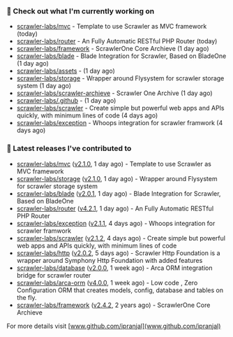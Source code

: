 ### 👷 Check out what I'm currently working on

- [scrawler-labs/mvc](https://github.com/scrawler-labs/mvc) - Template to use Scrawler as MVC framework (today)
- [scrawler-labs/router](https://github.com/scrawler-labs/router) - An Fully Automatic RESTful PHP Router (today)
- [scrawler-labs/framework](https://github.com/scrawler-labs/framework) - ScrawlerOne Core Archieve (1 day ago)
- [scrawler-labs/blade](https://github.com/scrawler-labs/blade) - Blade Integration for Scrawler, Based on BladeOne (1 day ago)
- [scrawler-labs/assets](https://github.com/scrawler-labs/assets) -  (1 day ago)
- [scrawler-labs/storage](https://github.com/scrawler-labs/storage) - Wrapper around Flysystem for scrawler storage system (1 day ago)
- [scrawler-labs/scrawler-archieve](https://github.com/scrawler-labs/scrawler-archieve) - Scrawler One Archive (1 day ago)
- [scrawler-labs/.github](https://github.com/scrawler-labs/.github) -  (1 day ago)
- [scrawler-labs/scrawler](https://github.com/scrawler-labs/scrawler) - Create simple but powerful web apps and APIs quickly, with minimum lines of code (4 days ago)
- [scrawler-labs/exception](https://github.com/scrawler-labs/exception) - Whoops integration for scrawler framwork (4 days ago)

### 🔭 Latest releases I've contributed to

- [scrawler-labs/mvc](https://github.com/scrawler-labs/mvc) ([v2.1.0](https://github.com/scrawler-labs/mvc/releases/tag/v2.1.0), 1 day ago) - Template to use Scrawler as MVC framework
- [scrawler-labs/storage](https://github.com/scrawler-labs/storage) ([v2.1.0](https://github.com/scrawler-labs/storage/releases/tag/v2.1.0), 1 day ago) - Wrapper around Flysystem for scrawler storage system
- [scrawler-labs/blade](https://github.com/scrawler-labs/blade) ([v2.0.1](https://github.com/scrawler-labs/blade/releases/tag/v2.0.1), 1 day ago) - Blade Integration for Scrawler, Based on BladeOne
- [scrawler-labs/router](https://github.com/scrawler-labs/router) ([v4.2.1](https://github.com/scrawler-labs/router/releases/tag/v4.2.1), 1 day ago) - An Fully Automatic RESTful PHP Router
- [scrawler-labs/exception](https://github.com/scrawler-labs/exception) ([v2.1.1](https://github.com/scrawler-labs/exception/releases/tag/v2.1.1), 4 days ago) - Whoops integration for scrawler framwork
- [scrawler-labs/scrawler](https://github.com/scrawler-labs/scrawler) ([v2.1.2](https://github.com/scrawler-labs/scrawler/releases/tag/v2.1.2), 4 days ago) - Create simple but powerful web apps and APIs quickly, with minimum lines of code
- [scrawler-labs/http](https://github.com/scrawler-labs/http) ([v2.0.2](https://github.com/scrawler-labs/http/releases/tag/v2.0.2), 5 days ago) - Scrawler Http Foundation is a wrapper around Symphony Http Foundation with added features
- [scrawler-labs/database](https://github.com/scrawler-labs/database) ([v2.0.0](https://github.com/scrawler-labs/database/releases/tag/v2.0.0), 1 week ago) - Arca ORM integration bridge for scrawler router
- [scrawler-labs/arca-orm](https://github.com/scrawler-labs/arca-orm) ([v4.0.0](https://github.com/scrawler-labs/arca-orm/releases/tag/v4.0.0), 1 week ago) -  Low code , Zero Configuration ORM that creates models, config, database and tables on the fly.
- [scrawler-labs/framework](https://github.com/scrawler-labs/framework) ([v2.4.2](https://github.com/scrawler-labs/framework/releases/tag/v2.4.2), 2 years ago) - ScrawlerOne Core Archieve

For more details visit [www.github.com/ipranjal](www.github.com/ipranjal)

